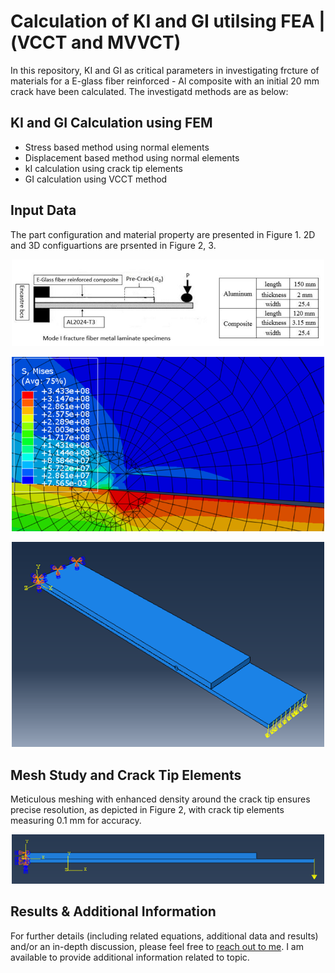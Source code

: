 # Calculation of KI and GI utilsing FEA |(VCCT and MVVCT)
In this repository, KI and GI as critical parameters in investigating frcture of materials for a E-glass fiber reinforced - Al composite with an initial 20 mm crack have been calculated. The investigatd methods are as below:

## KI and GI Calculation using FEM
- Stress based method using normal elements
- Displacement based method using normal elements
- kI calculation using crack tip elements
- GI calculation using VCCT method


## Input Data

The part configuration and material property are presented in Figure 1. 2D and 3D configuartions are prsented in Figure 2, 3.

<p align="center">
  <img src="images/Fig_1.png" alt="Image Alt Text" width = 500>
</p>

<p align="center">
  <img src="images/Fig_2.png" alt="Image Alt Text" width = 500>
</p>

<p align="center">
  <img src="images/Fig_4.png" alt="Image Alt Text" width = 500>
</p>


## Mesh Study and Crack Tip Elements
Meticulous meshing with enhanced density around the crack tip ensures precise resolution, as depicted in Figure 2, with crack tip elements measuring 0.1 mm for accuracy.


<p align="center">
  <img src="images/Fig_3.png" alt="Image Alt Text" width = 500>
</p>



## Results & Additional Information
For further details (including related equations, additional data and results) and/or an in-depth discussion, please feel free to [reach out to me](mailto:fateme.s.ahangari@gmail.com). I am available to provide additional information related to topic.
